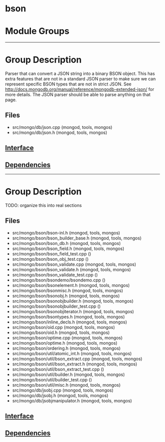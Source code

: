 # bson

# Module Groups

-------------

# Group Description
Parser that can convert a JSON string into a binary BSON object. This has extra features that are not in a standard JSON parser to make sure we can represent specific BSON types that are not in strict JSON.  See http://docs.mongodb.org/manual/reference/mongodb-extended-json/ for more details. The JSON parser should be able to parse anything on that page.

## Files
- src/mongo/db/json.cpp   (mongod, tools, mongos)
- src/mongo/db/json.h   (mongod, tools, mongos)

## [Interface](interface/0)

## [Dependencies](dependencies/0)

-------------

# Group Description
TODO: organize this into real sections

## Files
- src/mongo/bson/bson-inl.h   (mongod, tools, mongos)
- src/mongo/bson/bson\_builder\_base.h   (mongod, tools, mongos)
- src/mongo/bson/bson\_db.h   (mongod, tools, mongos)
- src/mongo/bson/bson\_field.h   (mongod, tools, mongos)
- src/mongo/bson/bson\_field\_test.cpp   ()
- src/mongo/bson/bson\_obj\_test.cpp   ()
- src/mongo/bson/bson\_validate.cpp   (mongod, tools, mongos)
- src/mongo/bson/bson\_validate.h   (mongod, tools, mongos)
- src/mongo/bson/bson\_validate\_test.cpp   ()
- src/mongo/bson/bsondemo/bsondemo.cpp   ()
- src/mongo/bson/bsonelement.h   (mongod, tools, mongos)
- src/mongo/bson/bsonmisc.h   (mongod, tools, mongos)
- src/mongo/bson/bsonobj.h   (mongod, tools, mongos)
- src/mongo/bson/bsonobjbuilder.h   (mongod, tools, mongos)
- src/mongo/bson/bsonobjbuilder\_test.cpp   ()
- src/mongo/bson/bsonobjiterator.h   (mongod, tools, mongos)
- src/mongo/bson/bsontypes.h   (mongod, tools, mongos)
- src/mongo/bson/inline\_decls.h   (mongod, tools, mongos)
- src/mongo/bson/oid.cpp   (mongod, tools, mongos)
- src/mongo/bson/oid.h   (mongod, tools, mongos)
- src/mongo/bson/optime.cpp   (mongod, tools, mongos)
- src/mongo/bson/optime.h   (mongod, tools, mongos)
- src/mongo/bson/ordering.h   (mongod, tools, mongos)
- src/mongo/bson/util/atomic\_int.h   (mongod, tools, mongos)
- src/mongo/bson/util/bson\_extract.cpp   (mongod, tools, mongos)
- src/mongo/bson/util/bson\_extract.h   (mongod, tools, mongos)
- src/mongo/bson/util/bson\_extract\_test.cpp   ()
- src/mongo/bson/util/builder.h   (mongod, tools, mongos)
- src/mongo/bson/util/builder\_test.cpp   ()
- src/mongo/bson/util/misc.h   (mongod, tools, mongos)
- src/mongo/db/jsobj.cpp   (mongod, tools, mongos)
- src/mongo/db/jsobj.h   (mongod, tools, mongos)
- src/mongo/db/jsobjmanipulator.h   (mongod, tools, mongos)

## [Interface](interface/1)

## [Dependencies](dependencies/1)
